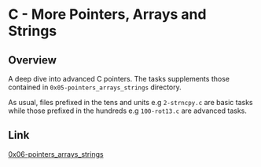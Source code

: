 # C - More Pointers, Arrays and Strings

## Overview
A deep dive into advanced C pointers. The tasks supplements those contained in `0x05-pointers_arrays_strings` directory.

As usual, files prefixed in the tens and units e.g `2-strncpy.c` are basic tasks while those prefixed in the hundreds e.g `100-rot13.c` are advanced tasks.

## Link
[0x06-pointers_arrays_strings](https://intranet.alxswe.com/projects/217)
